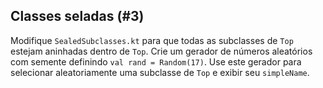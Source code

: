 ## Classes seladas (#3)

Modifique `SealedSubclasses.kt` para que todas as subclasses de `Top` estejam aninhadas dentro de `Top`. Crie um gerador de números aleatórios com semente definindo `val rand = Random(17)`. Use este gerador para selecionar aleatoriamente uma subclasse de `Top` e exibir seu `simpleName`.
